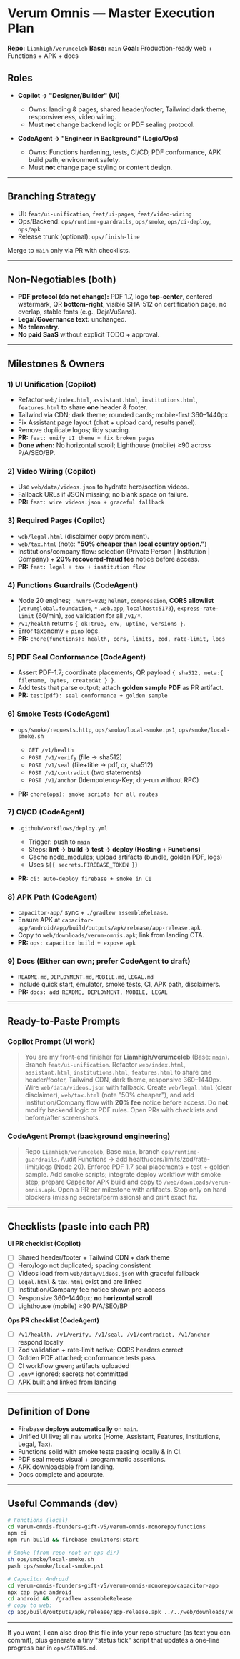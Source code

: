 # Verum Omnis — Master Execution Plan

**Repo:** `Liamhigh/verumceleb`
**Base:** `main`
**Goal:** Production-ready web + Functions + APK + docs

## Roles

* **Copilot → "Designer/Builder" (UI)**

  * Owns: landing & pages, shared header/footer, Tailwind dark theme, responsiveness, video wiring.
  * Must **not** change backend logic or PDF sealing protocol.

* **CodeAgent → "Engineer in Background" (Logic/Ops)**

  * Owns: Functions hardening, tests, CI/CD, PDF conformance, APK build path, environment safety.
  * Must **not** change page styling or content design.

---

## Branching Strategy

* UI: `feat/ui-unification`, `feat/ui-pages`, `feat/video-wiring`
* Ops/Backend: `ops/runtime-guardrails`, `ops/smoke`, `ops/ci-deploy`, `ops/apk`
* Release trunk (optional): `ops/finish-line`

Merge to `main` only via PR with checklists.

---

## Non-Negotiables (both)

* **PDF protocol (do not change):** PDF 1.7, logo **top-center**, centered watermark, QR **bottom-right**, visible SHA-512 on certification page, no overlap, stable fonts (e.g., DejaVuSans).
* **Legal/Governance text:** unchanged.
* **No telemetry.**
* **No paid SaaS** without explicit TODO + approval.

---

## Milestones & Owners

### 1) UI Unification (Copilot)

* Refactor `web/index.html`, `assistant.html`, `institutions.html`, `features.html` to share **one** header & footer.
* Tailwind via CDN; dark theme; rounded cards; mobile-first 360–1440px.
* Fix Assistant page layout (chat + upload card, results panel).
* Remove duplicate logos; tidy spacing.
* **PR:** `feat: unify UI theme + fix broken pages`
* **Done when:** No horizontal scroll; Lighthouse (mobile) ≥90 across P/A/SEO/BP.

### 2) Video Wiring (Copilot)

* Use `web/data/videos.json` to hydrate hero/section videos.
* Fallback URLs if JSON missing; no blank space on failure.
* **PR:** `feat: wire videos.json + graceful fallback`

### 3) Required Pages (Copilot)

* `web/legal.html` (disclaimer copy prominent).
* `web/tax.html` (note: **"50% cheaper than local country option."**)
* Institutions/company flow: selection (Private Person | Institution | Company) + **20% recovered-fraud fee** notice before access.
* **PR:** `feat: legal + tax + institution flow`

### 4) Functions Guardrails (CodeAgent)

* Node 20 engines; `.nvmrc=v20`; `helmet`, `compression`, **CORS allowlist** (`verumglobal.foundation`, `*.web.app`, `localhost:5173`), `express-rate-limit` (60/min), `zod` validation for all `/v1/*`.
* `/v1/health` returns `{ ok:true, env, uptime, versions }`.
* Error taxonomy + `pino` logs.
* **PR:** `chore(functions): health, cors, limits, zod, rate-limit, logs`

### 5) PDF Seal Conformance (CodeAgent)

* Assert PDF-1.7; coordinate placements; QR payload `{ sha512, meta:{ filename, bytes, createdAt } }`.
* Add tests that parse output; attach **golden sample PDF** as PR artifact.
* **PR:** `test(pdf): seal conformance + golden sample`

### 6) Smoke Tests (CodeAgent)

* `ops/smoke/requests.http`, `ops/smoke/local-smoke.ps1`, `ops/smoke/local-smoke.sh`

  * `GET /v1/health`
  * `POST /v1/verify` (file → sha512)
  * `POST /v1/seal` (file+title → pdf, qr, sha512)
  * `POST /v1/contradict` (two statements)
  * `POST /v1/anchor` (Idempotency-Key; dry-run without RPC)
* **PR:** `chore(ops): smoke scripts for all routes`

### 7) CI/CD (CodeAgent)

* `.github/workflows/deploy.yml`

  * Trigger: push to `main`
  * Steps: **lint → build → test → deploy (Hosting + Functions)**
  * Cache node_modules; upload artifacts (bundle, golden PDF, logs)
  * Uses `${{ secrets.FIREBASE_TOKEN }}`
* **PR:** `ci: auto-deploy firebase + smoke in CI`

### 8) APK Path (CodeAgent)

* `capacitor-app/` sync + `./gradlew assembleRelease`.
* Ensure APK at `capacitor-app/android/app/build/outputs/apk/release/app-release.apk`.
* Copy to `web/downloads/verum-omnis.apk`; link from landing CTA.
* **PR:** `ops: capacitor build + expose apk`

### 9) Docs (Either can own; prefer CodeAgent to draft)

* `README.md`, `DEPLOYMENT.md`, `MOBILE.md`, `LEGAL.md`
* Include quick start, emulator, smoke tests, CI, APK path, disclaimers.
* **PR:** `docs: add README, DEPLOYMENT, MOBILE, LEGAL`

---

## Ready-to-Paste Prompts

### Copilot Prompt (UI work)

> You are my front-end finisher for **Liamhigh/verumceleb** (Base: `main`).
> Branch `feat/ui-unification`. Refactor `web/index.html`, `assistant.html`, `institutions.html`, `features.html` to share one header/footer, Tailwind CDN, dark theme, responsive 360–1440px. Wire `web/data/videos.json` with fallback. Create `web/legal.html` (clear disclaimer), `web/tax.html` (note "50% cheaper"), and add Institution/Company flow with **20% fee** notice before access. Do **not** modify backend logic or PDF rules. Open PRs with checklists and before/after screenshots.

### CodeAgent Prompt (background engineering)

> Repo `Liamhigh/verumceleb`, Base `main`, branch `ops/runtime-guardrails`.
> Audit Functions → add health/cors/limits/zod/rate-limit/logs (Node 20). Enforce PDF 1.7 seal placements + test + golden sample. Add smoke scripts; integrate deploy workflow with smoke step; prepare Capacitor APK build and copy to `/web/downloads/verum-omnis.apk`. Open a PR per milestone with artifacts. Stop only on hard blockers (missing secrets/permissions) and print exact fix.

---

## Checklists (paste into each PR)

**UI PR checklist (Copilot)**

* [ ] Shared header/footer + Tailwind CDN + dark theme
* [ ] Hero/logo not duplicated; spacing consistent
* [ ] Videos load from `web/data/videos.json` with graceful fallback
* [ ] `legal.html` & `tax.html` exist and are linked
* [ ] Institution/Company fee notice shown pre-access
* [ ] Responsive 360–1440px; **no horizontal scroll**
* [ ] Lighthouse (mobile) ≥90 P/A/SEO/BP

**Ops PR checklist (CodeAgent)**

* [ ] `/v1/health, /v1/verify, /v1/seal, /v1/contradict, /v1/anchor` respond locally
* [ ] Zod validation + rate-limit active; CORS headers correct
* [ ] Golden PDF attached; conformance tests pass
* [ ] CI workflow green; artifacts uploaded
* [ ] `.env*` ignored; secrets not committed
* [ ] APK built and linked from landing

---

## Definition of Done

* Firebase **deploys automatically** on `main`.
* Unified UI live; all nav works (Home, Assistant, Features, Institutions, Legal, Tax).
* Functions solid with smoke tests passing locally & in CI.
* PDF seal meets visual + programmatic assertions.
* APK downloadable from landing.
* Docs complete and accurate.

---

## Useful Commands (dev)

```bash
# Functions (local)
cd verum-omnis-founders-gift-v5/verum-omnis-monorepo/functions
npm ci
npm run build && firebase emulators:start

# Smoke (from repo root or ops dir)
sh ops/smoke/local-smoke.sh
pwsh ops/smoke/local-smoke.ps1
```

```bash
# Capacitor Android
cd verum-omnis-founders-gift-v5/verum-omnis-monorepo/capacitor-app
npx cap sync android
cd android && ./gradlew assembleRelease
# copy to web:
cp app/build/outputs/apk/release/app-release.apk ../../web/downloads/verum-omnis.apk
```

---

If you want, I can also drop this file into your repo structure (as text you can commit), plus generate a tiny "status tick" script that updates a one-line progress bar in `ops/STATUS.md`.
